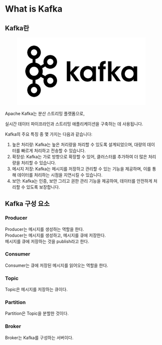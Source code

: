# What is Kafka

## Kafka란

<figure><img src="../../.gitbook/assets/image (3) (1).png" alt=""><figcaption></figcaption></figure>

Apache Kafka는 분산 스트리밍 플랫폼으로,&#x20;

실시간 데이터 파이프라인과 스트리밍 애플리케이션을 구축하는 데 사용됩니다.&#x20;

Kafka의 주요 특징 중 몇 가지는 다음과 같습니다:

1. 높은 처리량: Kafka는 높은 처리량을 처리할 수 있도록 설계되었으며, 대량의 데이터를 빠르게 처리하고 전송할 수 있습니다.
2. 확장성: Kafka는 가로 방향으로 확장할 수 있어, 클러스터를 추가하여 더 많은 처리량을 처리할 수 있습니다.
3. 메시지 저장: Kafka는 메시지를 저장하고 관리할 수 있는 기능을 제공하며, 이를 통해 데이터를 처리하는 시점을 지연시킬 수 있습니다.
4. 보안: Kafka는 인증, 보안 그리고 권한 관리 기능을 제공하여, 데이터를 안전하게 처리할 수 있도록 보장합니다.



## Kafka 구성 요소

### Producer

Producer는 메시지를 생성하는 역할을 한다.\
Producer는 메시지를 생성하고, 메시지를 큐에 저장한다.\
메시지를 큐에 저장하는 것을 publish라고 한다.

### Consumer

Consumer는 큐에 저장된 메시지를 읽어오는 역할을 한다.

### Topic

Topic은 메시지를 저장하는 큐이다.

### Partition

Partition은 Topic을 분할한 것이다.

### Broker

Broker는 Kafka를 구성하는 서버이다.
